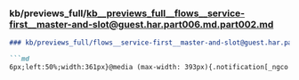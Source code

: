 ### kb/previews_full/kb__previews_full__flows__service-first__master-and-slot@guest.har.part006.md.part002.md

```md
### kb/previews_full/flows__service-first__master-and-slot@guest.har.part006.md (part 002)

```md
6px;left:50%;width:361px}@media (max-width: 393px){.notification[_ngco
```

```

```

